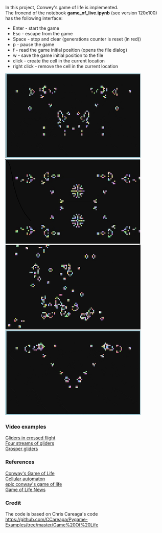In this project, Conwey's game of life is implemented.    
The fronend of the notebook **game_of_live.ipynb** (see version 120x100)    
has the following interface:   

* Enter - start the game
* Esc   - escape from the game 
* Space - stop and clear (generations counter is reset (in red))
* p     - pause the game
* f     - read the game initial position (opens the file dialog)
* w     - save the  game initial position to the file 
* click - create the cell in the current location
* right click - remove the cell in the current location 

![](images/two_stream_of_gliders_05.png) ![](images/four_streams_of_gliders_05.png)         
![](images/all_king_gliders_05.png) ![](images/two_stream_of_gliders_2_05.png)   

### Video examples

[Gliders in crossed flight](https://www.youtube.com/watch?v=7PJ4_8lKbTQ)   
[Four streams of gliders](https://www.youtube.com/watch?v=G1je5jT7cEc)    
[Grosper gliders](https://www.youtube.com/watch?v=ZG0LpOL26QI)     

### References

[Conway's Game of Life](https://en.wikipedia.org/wiki/Conway%27s_Game_of_Life)   
[Cellular automaton](https://en.wikipedia.org/wiki/Cellular_automaton)    
[epic conway's game of life](https://www.youtube.com/watch?v=C2vgICfQawE)    
[Game of Life News](http://pentadecathlon.com/lifeNews/index.php)

### Credit

The code is based on Chris Careaga's code https://github.com/CCareaga/Pygame-Examples/tree/master/Game%20Of%20Life

